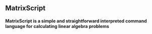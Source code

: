 ## MatrixScript
#### MatrixScript is a simple and straightforward interpreted command language for calculating linear algebra problems

